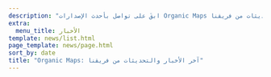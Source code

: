 ```yaml
---
description: "ابقَ على تواصل بأحدث الإصدارات Organic Maps والأخبار والتحديثات من فريقنا"
extra:
  menu_title: الأخبار
template: news/list.html
page_template: news/page.html
sort_by: date
title: "Organic Maps: آخر الأخبار والتحديثات من فريقنا"
---
```

